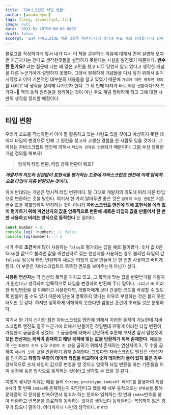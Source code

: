 ```yaml
---
title: '자바스크립트 타입 변환'
author: [woodaehyun]
tags: [lang, Javascript, til]
image: null
date: '2023-01-29T00:00:00.000Z'
draft: false
excerpt: '모던 자바스크립트 책을 3회독 하면서 나의 생각과 주요 개념 정의를 다시 짚어 보려한다. 오늘은 타입 변환에 대한 개념을 다시 공부하고 정의를 명확하게 하고 생각을 정리하기 위한 시간을 보냈다.'
---
```


블로그를 작성하기에 앞서 내가 다시 이 책을 공부하는 이유에 대해서 먼저 설명해 보자면 지금까지는 안다고 생각한것들을 설명하지 못한다는 사실을 발견했기 때문이다. **변수란 뭔가요?** 라는 질문에 나는 꽤 많은 고민을 했고 너무 당연히 알고 있다고 생각한 개념을 다른 누군가에게 설명하지 못했다. 그래서 정확하게 개념들을 다시 짚기 위해서 읽기 시작했고 이미 기본적인 대부분의 내용들을 알고 있었기 때문에 `개념에 대한 명확한 정의`를 내리고 내 생각을 정리해 나가고자 한다. 그 세 번째 타자가 바로 `타입 변환`이다! 자 드가자~🎉 책의 동작 원리들을 정리하는 것이 아닌 주요 개념 명확하게 하고 그에 대한 나만의 생각을 정리할 예정이다.

---

## 타입 변환

우리가 코드를 작성하면서 이미 잘 활용하고 있는 사람도 있을 것이고 예상하지 못한 데이터 타입의 변경으로 인해 그 원인을 찾고자 고생한 경험을 한 사람도 있을 것이다. 그 이유는 자바스크립트 엔진에 의해서 `타입이 강제로 변환`되기 때문이다. 그럼 우선 정확한 개념 정의를 해보자!

> **암묵적 타입 변환, 타입 강제 변환이 뭐죠?**

**_개발자의 의도와 상관없이 표현식을 평가하는 도중에 자바스크립트 엔진에 의해 암묵적으로 타입이 자동 변환되는 것이다._**

이에 반대되는 개념은 명시적 타입 변환이다. 말 그대로 개발자의 의도에 따라 다른 타입으로 변환하는 것을 말한다.
여기서 한 가지 알아두면 좋은 것은 `암묵적 타입 변환`은 기존 변수 값을 재할당하여 변경하는 것이 아니라 **자바스크립트 엔진에 의해 표현식을 에러 없이 평가하기 위해 피연산자의 값을 암묵적으로 변환해 새로운 타입의 값을 만들어서 한 번만 사용하고 버리는 방식으로 동작한다** 는 점이다.

```javascript
const number = 0;
console.log(!!number); // false
console.log(number); // 0
```

내가 주로 **조건식**에 많이 사용하는 `falsy`로 평가되는 값을 예로 들어봤다. 숫자 값 0은 falsy한 값으로 불리언 값을 피연산자로 갖는 연산자를 사용하는 경우 불리언 타입의 값 `false`로 암묵적 타입 변환되어 새로운 타입의 값을 만들어 단 한 번만 사용하고 버리게 된다. 이 부분은 자바스크립트의 똑똑한 면모를 보여주는게 아닌가 싶다.

**사용된 연산자**는 각 연산의 목적을 가지고 있고, 그 목적에 맞는 값을 반환받기를 개발자가 원한다고 생각하여 암묵적으로 타입을 변경하여 반환해 주니 말이다. 그리고 또 이러한 타입변환을 잘 이해하고 사용한다면, 개발자에게 보다 간결한 코드를 작성할 수 있도록 만들어 줄 수도 있기 때문에 단순히 명확하지 않다는 이유로 부정하는 것은 옳지 못한 태도인 것 같다. 하지만 정확하게 이해하지 못한다면 엄청난 혼란이 초래될 것은 분명하다.

여기서 한 가지 신기한 점은 자바스크립트 엔진에 의해서 이러한 동작이 가능한데 자바스크립트 엔진도 결국 누군가에 의해서 만들어진 것일텐데 어떻게 이러한 타입 변환이 가능한지 궁금증이 생겼다. 그 궁금증에 대해서 간단하게 추론해 보자면 앞서 말했듯이 **모든 연산자는 목적이 존재하고 해당 목적에 맞는 값을 반환하기 위해 존재한다.** 예를들어 `*`는 `좌항의 숫자 값`과 `우항의 숫 값`을 곱하기 위해서 존재하는 연산자이고, 두 수를 곱하여 `하나의 숫자 값`을 반환하기 위해 존재한다. 그렇다면 자바스크립트 엔진은 `*`연산자를 인식하고 **좌항과 우항의 데이터 타입을 비교하여 숫자 데이터가 들어 있지 않은 경우** 강제적으로 숫자 타입의 값으로 변경을 할 것이고 암묵적 타입 변환을 하는 기준들을 이미 설정해 놓은 방식으로 동작하는 것이라고 생각할 수 있을 것 같다.

이렇게 생각한 이유는 예를 들어 `String.prototype.indexOf 메서드`를 활용하여 특정 `문자`가 몇 번째 `index`에 존재하는지 확인한다고 했을 때 내부 동작으로는 `반복문`을 통해 문자열의 각 문자를 반복하면서 찾고자 하는 문자와 일치하는 첫 번째 `index`번호를 찾아 반환하고 반복문을 종료하게 동작하는 것처럼 생각보다 동작원리는 복잡하지 않은 경우가 많으니 말이다. 어디까지나 나만의 생각이다.ㅎㅎ🤓
